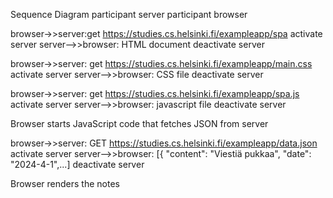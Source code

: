 Sequence Diagram
  participant server
  participant browser

  browser->>server:get https://studies.cs.helsinki.fi/exampleapp/spa
  activate server
  server-->>browser: HTML document
  deactivate server

  browser->>server: get https://studies.cs.helsinki.fi/exampleapp/main.css
  activate server
  server-->>browser: CSS file
  deactivate server

  browser->>server: get https://studies.cs.helsinki.fi/exampleapp/spa.js
  activate server
  server-->>browser: javascript file
  deactivate server

  Browser starts JavaScript code that fetches JSON from server

  browser->>server: GET https://studies.cs.helsinki.fi/exampleapp/data.json
  activate server
  server-->>browser: [{ "content": "Viestiä pukkaa", "date": "2024-4-1",...]
  deactivate server

  Browser renders the notes
